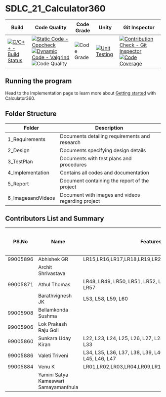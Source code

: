 # SDLC_21_Calculator360

Build | Code Quality | Code Grade | Unity | Git Inspector |
|---------|---------|-----------|---------|------------|
| [![C/C++ - Build Status](https://github.com/thomasathul/SDLC_21_Calculator360/actions/workflows/build.yml/badge.svg)](https://github.com/thomasathul/SDLC_21_Calculator360/actions/workflows/build.yml)     |[![Static Code - Cppcheck](https://github.com/thomasathul/SDLC_21_Calculator360/actions/workflows/cppcheck.yml/badge.svg)](https://github.com/thomasathul/SDLC_21_Calculator360/actions/workflows/cppcheck.yml) [![Dynamic Code - Valgrind](https://github.com/thomasathul/SDLC_21_Calculator360/actions/workflows/valgrind.yml/badge.svg)](https://github.com/thomasathul/SDLC_21_Calculator360/actions/workflows/valgrind.yml)![Code Quality](https://www.code-inspector.com/project/26748/score/svg) |   ![Code Grade](https://www.code-inspector.com/project/26748/status/svg)  |[![Unit Testing](https://github.com/thomasathul/SDLC_21_Calculator360/actions/workflows/unittest.yml/badge.svg)](https://github.com/thomasathul/SDLC_21_Calculator360/actions/workflows/unittest.yml)| [![Contribution Check - Git Inspector](https://github.com/thomasathul/SDLC_21_Calculator360/actions/workflows/gitinspector.yml/badge.svg)](https://github.com/thomasathul/SDLC_21_Calculator360/actions/workflows/gitinspector.yml) [![Code Coverage](https://github.com/thomasathul/SDLC_21_Calculator360/actions/workflows/coverage.yml/badge.svg)](https://github.com/thomasathul/SDLC_21_Calculator360/actions/workflows/coverage.yml)      |

## Running the program 
Head to the Implementation page to learn more about [Getting started](https://github.com/thomasathul/SDLC_21_Calculator360/tree/main/4_Implementation#getting-started-with-calculator360) with Calculator360.

## Folder Structure
Folder                      | Description
----------------------------| -----------------------------------------
1_Requirements              | Documents detailing requirements and research
2_Design                    | Documents specifying design details
3_TestPlan                  | Documents with test plans and procedures
4_Implementation            | Contains all codes and documentation
5_Report                    | Document containing the report of the project
6_ImagesandVideos           | Document with images and videos regarding project

## Contributors List and Summary
| PS.No | Name | Features |Issues Raised | Issues Solved | No. of Test Cases | No. of Test Cases Passing |
|-----|-----|----|------|-----|-----|-----|
|  99005896   | Abhishek GR | LR15,LR16,LR17,LR18,LR19,LR20,LR21  |      | 1   | 10 | 10   |
|     | Archit Shrivastava   |    |      |     |     |     |
| 99005871     |    Athul Thomas              | LR48, LR49, LR50, LR51, LR52, LR53, LR54, LR55, LR56, LR57     |   3  |   2   |  8  |  8   |
|     |    Barathvignesh JK             |  L53, L58, L59, L60   |  0   |   1   |   6 |    6 |
|99005908     |   Bellamkonda Sushma              |     |     |      |  13  |  13   |
| 99005906    |   Lok Prakash Raju Goli              |     |     |      | 16  |  16  |
|  99005860   |   Sunkara Uday Kiran              |  L22, L23, L24, L25, L26, L27, L28, L29, L30, L31, L32, L33   |  2   |   2   |  11  |  11   |
|  99005886   |   Valeti Triveni                  |  L34, L35, L36, L37, L38, L39, L40, L41, L42, L43, L44, L45, L46, L47   |    |     |  6 | 6 |
|  99005884    |   Venu K              |  LR01,LR02,LR03,LR04,LR09,LR10,LR11,LR12,LR13,LR14   |     |      | 22   | 22    |
|     |  Yamini Satya Kameswari  Samayamanthula             |     |     |      |    |     |


